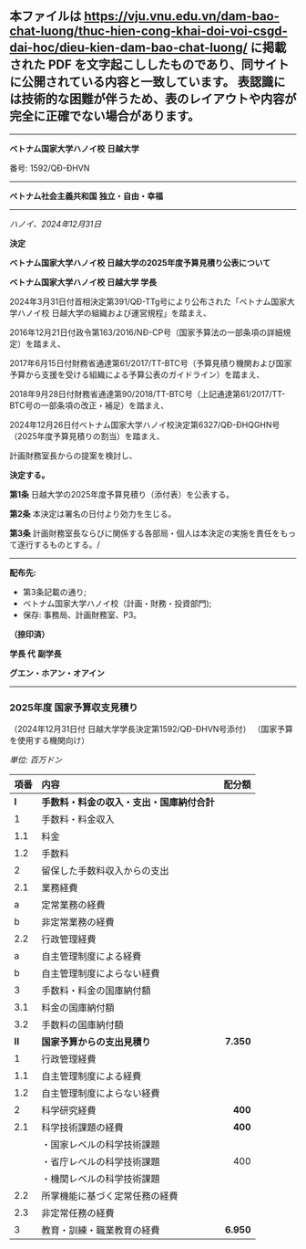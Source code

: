 本ファイルは https://vju.vnu.edu.vn/dam-bao-chat-luong/thuc-hien-cong-khai-doi-voi-csgd-dai-hoc/dieu-kien-dam-bao-chat-luong/ に掲載された PDF を文字起こししたものであり、同サイトに公開されている内容と一致しています。
表認識には技術的な困難が伴うため、表のレイアウトや内容が完全に正確でない場合があります。
---

---

**ベトナム国家大学ハノイ校**
**日越大学**

番号: 1592/QĐ-ĐHVN

---

**ベトナム社会主義共和国**
**独立・自由・幸福**

---

*ハノイ、2024年12月31日*

**決定**

**ベトナム国家大学ハノイ校 日越大学の2025年度予算見積り公表について**

**ベトナム国家大学ハノイ校 日越大学 学長**

2024年3月31日付首相決定第391/QĐ-TTg号により公布された「ベトナム国家大学ハノイ校 日越大学の組織および運営規程」を踏まえ、

2016年12月21日付政令第163/2016/NĐ-CP号（国家予算法の一部条項の詳細規定）を踏まえ、

2017年6月15日付財務省通達第61/2017/TT-BTC号（予算見積り機関および国家予算から支援を受ける組織による予算公表のガイドライン）を踏まえ、

2018年9月28日付財務省通達第90/2018/TT-BTC号（上記通達第61/2017/TT-BTC号の一部条項の改正・補足）を踏まえ、

2024年12月26日付ベトナム国家大学ハノイ校決定第6327/QĐ-ĐHQGHN号（2025年度予算見積りの割当）を踏まえ、

計画財務室長からの提案を検討し、

**決定する。**

**第1条** 日越大学の2025年度予算見積り（添付表）を公表する。

**第2条** 本決定は署名の日付より効力を生じる。

**第3条** 計画財務室長ならびに関係する各部局・個人は本決定の実施を責任をもって遂行するものとする。/

---

**配布先:**
- 第3条記載の通り;
- ベトナム国家大学ハノイ校（計画・財務・投資部門);
- 保存: 事務局、計画財務室、P3。

**（捺印済）**

**学長 代**
**副学長**

**グエン・ホアン・オアイン**

---

### **2025年度 国家予算収支見積り**
（2024年12月31日付 日越大学学長決定第1592/QĐ-ĐHVN号添付）
（国家予算を使用する機関向け）

*単位: 百万ドン*

| 項番 | 内容 | 配分額 |
| :--- | :--- | ---: |
| **I** | **手数料・料金の収入・支出・国庫納付合計** | |
| 1 | 手数料・料金収入 | |
| 1.1 | 料金 | |
| 1.2 | 手数料 | |
| 2 | 留保した手数料収入からの支出 | |
| 2.1 | 業務経費 | |
| a | 定常業務の経費 | |
| b | 非定常業務の経費 | |
| 2.2 | 行政管理経費 | |
| a | 自主管理制度による経費 | |
| b | 自主管理制度によらない経費 | |
| 3 | 手数料・料金の国庫納付額 | |
| 3.1 | 料金の国庫納付額 | |
| 3.2 | 手数料の国庫納付額 | |
| **II** | **国家予算からの支出見積り** | **7.350** |
| 1 | 行政管理経費 | |
| 1.1 | 自主管理制度による経費 | |
| 1.2 | 自主管理制度によらない経費 | |
| 2 | 科学研究経費 | **400** |
| 2.1 | 科学技術課題の経費 | **400** |
| | ・国家レベルの科学技術課題 | |
| | ・省庁レベルの科学技術課題 | 400 |
| | ・機関レベルの科学技術課題 | |
| 2.2 | 所掌機能に基づく定常任務の経費 | |
| 2.3 | 非定常任務の経費 | |
| 3 | 教育・訓練・職業教育の経費 | **6.950** |
